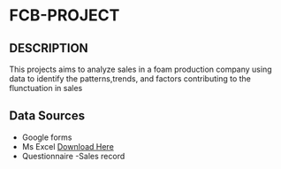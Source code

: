 # FCB-PROJECT
## DESCRIPTION

This projects aims to analyze sales in a foam production company using data to identify the patterns,trends, and factors contributing to the flunctuation in sales

## Data Sources
- Google forms
- Ms Excel [Download Here](https://microsoft.com)
- Questionnaire
-Sales record

 


